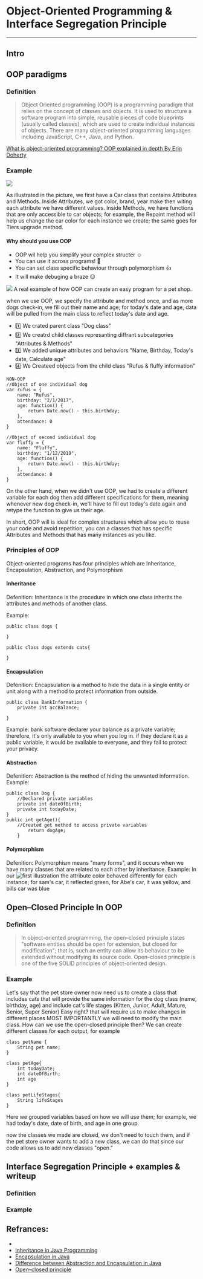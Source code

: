 # Object-Oriented Programming & Interface Segregation Principle
---
## Intro

## OOP paradigms
### Definition 
>Object Oriented programming (OOP) is a programming paradigm that relies on the concept of classes and objects. 
It is used to structure a software program into simple, reusable pieces of code blueprints (usually called classes), 
which are used to create individual instances of objects. 
There are many object-oriented programming languages including JavaScript, C++, Java, and Python.

[What is object-oriented programming? OOP explained in depth By Erin Doherty](https://www.educative.io/blog/object-oriented-programming) 

### Example

<img src="pic/oop-car-example.png"/>

As illustrated in the picture, we first have a Car class that contains Attributes and Methods. 
Inside Attributes, we got color, brand, year make then witing each attribute we have different values. 
Inside Methods, we have functions that are only accessible to car objects; 
for example, the Repaint method will help us change the car color for each instance  we create; 
the same goes for Tiers upgrade method.

#### Why should you use OOP
* OOP wil help you simplify your complex structer :relaxed:
* You can use it across programs! :star2:
* You can set class specific behaviour through polymorphism :+1:
* It will make debuging a braze :relieved:



<img src="pic/oop-car-example-2.png"/>
A real example of how OOP can create an easy program for a pet shop. 

when we use OOP, we specify the attribute and method once, and as more dogs check-in, we fill out their name and age; for today's date and age, data will be pulled from the main class to reflect today's date and age. 
* :one: We crated parent class "Dog class"
* :two: We creatrd child classes represanting diffrant subcategories "Attributes & Methods"
* :three: We added unique attributes and behaviors "Name, Birthday, Today's date, Calculate age" 
* :four: We Createed objects from the child class "Rufus & fluffy information"

```
NON-OOP
//Object of one individual dog
var rufus = {
    name: "Rufus",
    birthday: "2/1/2017",
    age: function() {
        return Date.now() - this.birthday;
    },
    attendance: 0
}

//Object of second individual dog
var fluffy = {
    name: "Fluffy",
    birthday: "1/12/2019",
    age: function() {
        return Date.now() - this.birthday;
    },
    attendance: 0
}
```

On the other hand, when we didn't use OOP, we had to create a different variable for each dog then add different specifications for them, meaning whenever new dog check-in, we'll have to fill out today's date again and retype the function to give us their age. 

In short, OOP will is ideal for complex structures which allow you to reuse your code and avoid repetition, you can a classes that has specific Attributes and Methods that has many instances as you like. 


### Principles of OOP
Object-oriented programs has four principles which are Inheritance, Encapsulation, Abstraction, and Polymorphism

#### Inheritance
Defenition: Inheritance is the procedure in which one class inherits the attributes and methods of another class. 

Example: 
```
public class dogs {

}

public class dogs extends cats{

}
```
#### Encapsulation
Defenition: Encapsulation is a method to hide the data in a single entity or unit along with a method to protect information from outside. 
```
public class BankInformation {
    private int accBalance;
    
}
```
Example: bank software declarer your balance as a private variable; therefore, it's only available to you when you log in. if they declare it as a public variable, it would be available to everyone, and they fail to protect your privacy. 



#### Abstraction
Defenition: Abstraction is the method of hiding the unwanted information.
Example: 
```
public class Dog {
    //Declared private variables 
    private int dateOfBirth;
    private int todayDate;
}
public int getAge(){
    //Created get method to access private variables
        return dogAge;
    }
```
#### Polymorphism
Defenition: Polymorphism means "many forms", and it occurs when we have many classes that are related to each other by inheritance. 
Example: In our ![first illustration](<img src="pic/oop-car-example.png"/>) the attribute color behaved differently for each instance; for sam's car, it reflected green, for Abe's car, it was yellow, and bills car was blue



## Open–Closed Principle In OOP 
### Definition 
>In object-oriented programming, the open–closed principle states "software entities should be open for extension, but closed for modification"; that is, such an entity can allow its behaviour to be extended without modifying its source code. Open–closed principle is one of the five SOLID principles of object-oriented design.



### Example
Let's say that the pet store owner now need us to create a class that includes cats 
that will provide the same information for the dog class (name, birthday, age) 
and include cat's life stages (Kitten, Junior, Adult, Mature, Senior, Super Senior)
Easy right? that will require us to make changes in different places MOST IMPORTANTLY we will need to modify the main class. 
How can we use the open-closed principle then? 
We can create different classes for each output, for example 

```
class petName {
    String pet name;
}

class petAge{
    int todayDate;
    int dateOfBirth;
    int age
}

class petLifeStages{
    String lifeStages
}
```

Here we grouped variables based on how we will use them; for example, we had today's date, date of birth, and age in one group. 

now the classes we made are closed, we don't need to touch them, and if the pet store owner wants to add a new class, we can do that since our code allows us to add new classes "open." 


## Interface Segregation Principle + examples & writeup    
### Definition 

### Example



## Refrances:

* 
* [Inheritance in Java Programming](https://beginnersbook.com/2013/03/inheritance-in-java/)
* [Encapsulation in Java](https://www.scientecheasy.com/2020/07/encapsulation-in-java.html/#:~:text=Every%20Java%20class%20is%20an,encapsulates%20several%20combinations%20of%20medicine.)
* [Difference between Abstraction and Encapsulation in Java](https://www.geeksforgeeks.org/difference-between-abstraction-and-encapsulation-in-java-with-examples/)
* [Open–closed principle](https://en.wikipedia.org/wiki/Open%E2%80%93closed_principle#:~:text=In%20object%2Doriented%20programming%2C%20the,without%20modifying%20its%20source%20code.)
